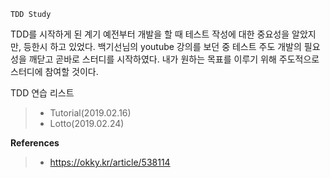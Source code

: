 `TDD Study`

TDD를 시작하게 된 계기
예전부터 개발을 할 때 테스트 작성에 대한 중요성을 알았지만, 등한시 하고 있었다.
백기선님의 youtube 강의를 보던 중 테스트 주도 개발의 필요성을 깨닫고 곧바로 스터디를 시작하였다.
내가 원하는 목표를 이루기 위해 주도적으로 스터디에 참여할 것이다.

TDD 연습 리스트
>+ Tutorial(2019.02.16)
>+ Lotto(2019.02.24)


**References**
>+ https://okky.kr/article/538114
